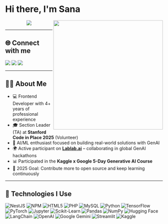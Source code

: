 # Hi there, I'm Sana
<img align="right" src="https://i.giphy.com/media/L1R1tvI9svkIWwpVYr/giphy.webp" width="350">

<p align="center">
<img src="https://readme-typing-svg.herokuapp.com?font=monospace&color=00ffd2&size=25&center=true&vCenter=true&lines=A+Passionate+Learner!;Front+End+Developer;">
</p>

---

## 🌐 Connect with me  
<a href="https://twitter.com/SanaAshfaq14"><img src="https://img.shields.io/badge/Twitter-1DA1F2?style=for-the-badge&logo=twitter&logoColor=white"></a>
<a href="https://www.linkedin.com/in/sana-ashfaq"><img src="https://img.shields.io/badge/LinkedIn-0077B5?style=for-the-badge&logo=linkedin&logoColor=white"></a>
<a href="mailto:sanaishfaq25@gmail.com"><img src="https://img.shields.io/badge/Gmail-D14836?style=for-the-badge&logo=gmail&logoColor=white"></a>

---

## 👨‍💻 About Me

- 💻 Frontend Developer with 4+ years of professional experience  
- 🎓 Section Leader (TA) at **Stanford Code in Place 2025** (Volunteer)  
- 🤖 AI/ML enthusiast focused on building real-world solutions with GenAI  
- 🌍 Active participant on **[Lablab.ai](https://lablab.ai/u/@sana_ashfaq758)** – collaborating in global GenAI hackathons  
- 📊 Participated in the **Kaggle x Google 5-Day Generative AI Course**  
- 🥅 2025 Goal: Contribute more to open source and keep learning continuously


---

## 🚀 Technologies I Use

<p>
 <!-- Existing Badges -->
<img alt="NestJS" src="https://img.shields.io/badge/-NestJs-ea2845?style=flat-square&logo=nestjs&logoColor=white" />
<img alt="NPM" src="https://img.shields.io/badge/-NPM-CB3837?style=flat-square&logo=npm&logoColor=white" />
<img alt="HTML5" src="https://img.shields.io/badge/-HTML5-E34F26?style=flat-square&logo=html5&logoColor=white" />
<img alt="PHP" src="https://img.shields.io/badge/PHP-black?style=flat-square&logo=php" />
<img alt="MySQL" src="https://img.shields.io/badge/-MySQL-black?style=flat-square&logo=mysql" />

<!-- New AI/ML/Python Related Badges -->
<img alt="Python" src="https://img.shields.io/badge/-Python-3776AB?style=flat-square&logo=python&logoColor=white" />
<img alt="TensorFlow" src="https://img.shields.io/badge/-TensorFlow-FF6F00?style=flat-square&logo=tensorflow&logoColor=white" />
<img alt="PyTorch" src="https://img.shields.io/badge/-PyTorch-EE4C2C?style=flat-square&logo=pytorch&logoColor=white" />
<img alt="Jupyter" src="https://img.shields.io/badge/-Jupyter-F37626?style=flat-square&logo=jupyter&logoColor=white" />
<img alt="Scikit-Learn" src="https://img.shields.io/badge/-Scikit--Learn-F7931E?style=flat-square&logo=scikit-learn&logoColor=white" />
<img alt="Pandas" src="https://img.shields.io/badge/-Pandas-150458?style=flat-square&logo=pandas&logoColor=white" />
<img alt="NumPy" src="https://img.shields.io/badge/-NumPy-013243?style=flat-square&logo=numpy&logoColor=white" />
<img alt="Hugging Face" src="https://img.shields.io/badge/-Hugging_Face-FFD21F?style=flat-square&logo=huggingface&logoColor=black" />
<img alt="LangChain" src="https://img.shields.io/badge/-LangChain-3b82f6?style=flat-square&logo=langchain&logoColor=white" />
<img alt="OpenAI" src="https://img.shields.io/badge/-OpenAI-412991?style=flat-square&logo=openai&logoColor=white" />
<img alt="Google Gemini" src="https://img.shields.io/badge/-Google_Gemini-1a73e8?style=flat-square&logo=google&logoColor=white" />
<img alt="Streamlit" src="https://img.shields.io/badge/-Streamlit-FF4B4B?style=flat-square&logo=streamlit&logoColor=white" />
<img alt="Kaggle" src="https://img.shields.io/badge/-Kaggle-20BEFF?style=flat-square&logo=kaggle&logoColor=white" />


</p>
